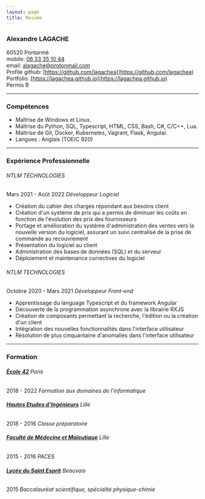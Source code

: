 ```yaml
---
layout: page
title: Resume
---
```


### Alexandre LAGACHE
60520 Pontarmé  
mobile: [06 33 35 10 44](tel:+33633351044)  
email: [alagache@protonmail.com](mailto:alagache@protonmail.com)  
Profile github: [https://github.com/lagachea](https://github.com/lagachea)  
Portfolio: [https://lagachea.github.io](https://lagachea.github.io)  
Permis B

---
### Compétences
- Maîtrise de Windows et Linux.
- Maîtrise du Python, SQL, Typescript, HTML, CSS, Bash, C#, C/C++, Lua.
- Maîtrise de Git, Docker, Kubernetes, Vagrant, Flask, Angular.
- Langues : Anglais (TOEIC 920)

---
### Expérience Professionnelle
###### NTLM TECHNOLOGIES
Mars 2021 - Août 2022 *Développeur Logiciel*
- Création du cahier des charges répondant aux besoins client
- Création d'un système de prix qui a permis de diminuer les coûts en fonction de l'évolution des prix des fournisseurs
- Portage et amélioration du système d'administration des ventes vers la nouvelle version du logiciel, assurant un suivi centralisé de la prise de commande au recouvrement
- Présentation du logiciel au client
- Administration des bases de données (SQL) et du serveur
- Déploiement et maintenance correctives du logiciel
###### NTLM TECHNOLOGIES
Octobre 2020 - Mars 2021 *Développeur Front-end*
- Apprentissage du language Typescript et du framework Angular
- Découverte de la programmation asynchrone avec la librairie RXJS
- Création de composants permettant la recherche, l'édition ou la création d'un client
- Intégration des nouvelles fonctionnalités dans l'interface utilisateur
- Résolution de plus cinquantaine d'anomalies dans l'interface utilisateur

---
### Formation
###### **[École 42](https://42.fr)** Paris
2018 - 2022 *Formation aux domaines de l’informatique*

###### **[Hautes Etudes d’Ingénieurs](https://www.junia.com/fr/junia/programme-grande-ecole-hei/)** Lille
2018 - 2016 *Classe préparatoire*

###### **[Faculté de Médecine et Maïeutique](https://fmms.fr/)** Lille
2015 - 2016 *PACES*

###### **[Lycée du Saint Esprit](https://saintesprit.com)** Beauvais
2015 *Baccalauréat scientifique, spécialité physique-chimie*
